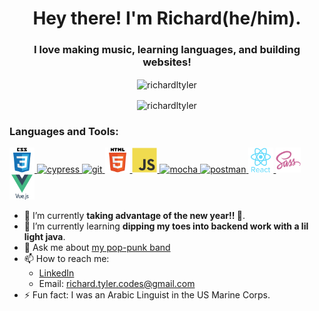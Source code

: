 <h1 align="center">Hey there! I'm Richard(he/him).</h1>
<h3 align="center">I love making music, learning languages, and building websites!</h3>

<p align="center"><img align="center" src="https://github-readme-stats.vercel.app/api?username=richardltyler&show_icons=true&locale=en" alt="richardltyler" /></p>
<p align="center"><img align="center" src="https://github-readme-stats.vercel.app/api/top-langs?username=richardltyler&show_icons=true&locale=en&layout=compact" alt="richardltyler" /></p>

<h3 align="left">Languages and Tools:</h3>
<p align="left"> <a href="https://www.w3schools.com/css/" target="_blank"> <img src="https://raw.githubusercontent.com/devicons/devicon/master/icons/css3/css3-original-wordmark.svg" alt="css3" width="40" height="40"/> </a> <a href="https://www.cypress.io" target="_blank"> <img src="https://raw.githubusercontent.com/simple-icons/simple-icons/6e46ec1fc23b60c8fd0d2f2ff46db82e16dbd75f/icons/cypress.svg" alt="cypress" width="40" height="40"/> </a><a href="https://git-scm.com/" target="_blank"> <img src="https://www.vectorlogo.zone/logos/git-scm/git-scm-icon.svg" alt="git" width="40" height="40"/> </a> <a href="https://www.w3.org/html/" target="_blank"> <img src="https://raw.githubusercontent.com/devicons/devicon/master/icons/html5/html5-original-wordmark.svg" alt="html5" width="40" height="40"/> </a> <a href="https://developer.mozilla.org/en-US/docs/Web/JavaScript" target="_blank"> <img src="https://raw.githubusercontent.com/devicons/devicon/master/icons/javascript/javascript-original.svg" alt="javascript" width="40" height="40"/> </a> <a href="https://mochajs.org" target="_blank"> <img src="https://www.vectorlogo.zone/logos/mochajs/mochajs-icon.svg" alt="mocha" width="40" height="40"/> </a> <a href="https://postman.com" target="_blank"> <img src="https://www.vectorlogo.zone/logos/getpostman/getpostman-icon.svg" alt="postman" width="40" height="40"/> </a> <a href="https://reactjs.org/" target="_blank"> <img src="https://raw.githubusercontent.com/devicons/devicon/master/icons/react/react-original-wordmark.svg" alt="react" width="40" height="40"/> </a> <a href="https://sass-lang.com" target="_blank"> <img src="https://raw.githubusercontent.com/devicons/devicon/master/icons/sass/sass-original.svg" alt="sass" width="40" height="40"/> </a> <a href="https://vuejs.org/" target="_blank"> <img src="https://raw.githubusercontent.com/devicons/devicon/d00d0969292a6569d45b06d3f350f463a0107b0d/icons/vuejs/vuejs-original-wordmark.svg" alt="vue" width="40" height="40"/> </a></p>

- 🔭 I’m currently **taking advantage of the new year!! 🥳**.
- 🌱 I’m currently learning **dipping my toes into backend work with a lil light java**.
- 💬 Ask me about [my pop-punk band](https://open.spotify.com/artist/61VYjVqZDICosHAw5iSqrq?si=nySeWuewQkSzCBoExMsQaw)
- 📫 How to reach me: 
   - [LinkedIn](https://www.linkedin.com/in/richardltyler/)
   - Email: richard.tyler.codes@gmail.com
- ⚡ Fun fact: I was an Arabic Linguist in the US Marine Corps.
